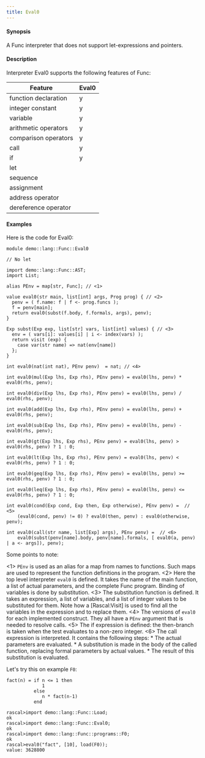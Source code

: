 ```yaml
---
title: Eval0
---
```


#### Synopsis

A Func interpreter that does not support let-expressions and pointers.

#### Description

Interpreter Eval0 supports the following features of Func:

| Feature              | Eval0 |
| --- | --- |
| function declaration | y |
| integer constant     | y |
| variable             | y |
| arithmetic operators | y |
| comparison operators | y |
| call                 | y |
| if                   | y |
| let                  |
| sequence             |
| assignment           |
| address operator     |
| dereference operator |

#### Examples

Here is the code for Eval0:

```rascal 
module demo::lang::Func::Eval0

// No let

import demo::lang::Func::AST;
import List;

alias PEnv = map[str, Func]; // <1>

value eval0(str main, list[int] args, Prog prog) { // <2>
  penv = ( f.name: f | f <- prog.funcs );
  f = penv[main];
  return eval0(subst(f.body, f.formals, args), penv);
}

Exp subst(Exp exp, list[str] vars, list[int] values) { // <3>
  env = ( vars[i]: values[i] | i <- index(vars) );
  return visit (exp) {
    case var(str name) => nat(env[name])
  };
}

int eval0(nat(int nat), PEnv penv)  = nat; // <4>

int eval0(mul(Exp lhs, Exp rhs), PEnv penv) = eval0(lhs, penv) * eval0(rhs, penv);
    
int eval0(div(Exp lhs, Exp rhs), PEnv penv) = eval0(lhs, penv) / eval0(rhs, penv);
    
int eval0(add(Exp lhs, Exp rhs), PEnv penv) = eval0(lhs, penv) + eval0(rhs, penv);
    
int eval0(sub(Exp lhs, Exp rhs), PEnv penv) = eval0(lhs, penv) - eval0(rhs, penv);
    
int eval0(gt(Exp lhs, Exp rhs), PEnv penv) = eval0(lhs, penv) > eval0(rhs, penv) ? 1 : 0;
    
int eval0(lt(Exp lhs, Exp rhs), PEnv penv) = eval0(lhs, penv) < eval0(rhs, penv) ? 1 : 0;
    
int eval0(geq(Exp lhs, Exp rhs), PEnv penv) = eval0(lhs, penv) >= eval0(rhs, penv) ? 1 : 0;
    
int eval0(leq(Exp lhs, Exp rhs), PEnv penv) = eval0(lhs, penv) <= eval0(rhs, penv) ? 1 : 0;
  
int eval0(cond(Exp cond, Exp then, Exp otherwise), PEnv penv) =  // <5>
    (eval0(cond, penv) != 0) ? eval0(then, penv) : eval0(otherwise, penv);
               
int eval0(call(str name, list[Exp] args), PEnv penv) =  // <6>
    eval0(subst(penv[name].body, penv[name].formals, [ eval0(a, penv) | a <- args]), penv);

```

Some points to note:

<1> `PEnv` is used as an alias for a map from names to functions. Such maps are used to represent the function definitions in the program.
<2> Here the top level interpreter `eval0` is defined. It takes the name of the main function, a list of actual parameters, and the complete Func program. Binding of variables is done by substitution.
<3> The substitution function is defined. It takes an expression, a list of variables, and a list of integer values to be substituted for them. Note how a [Rascal:Visit] is used to find all the variables in the expression and to replace them.
<4> The versions of `eval0` for each implemented construct. They all have a `PEnv` argument that is needed
    to resolve calls.
<5> The if expression is defined: the then-branch is taken when the test evaluates to a non-zero integer.
<6> The call expression is interpreted. It contains the following steps:
    *  The actual parameters are evaluated.
    *  A substitution is made in the body of the called function, replacing formal parameters by actual values.
    *  The result of this substitution is evaluated.

Let's try this on example `F0`:
```rascal
fact(n) = if n <= 1 then
             1 
          else 
             n * fact(n-1)
          end
```

```rascal-shell 
rascal>import demo::lang::Func::Load;
ok
rascal>import demo::lang::Func::Eval0;
ok
rascal>import demo::lang::Func::programs::F0;
ok
rascal>eval0("fact", [10], load(F0));
value: 3628800
```

